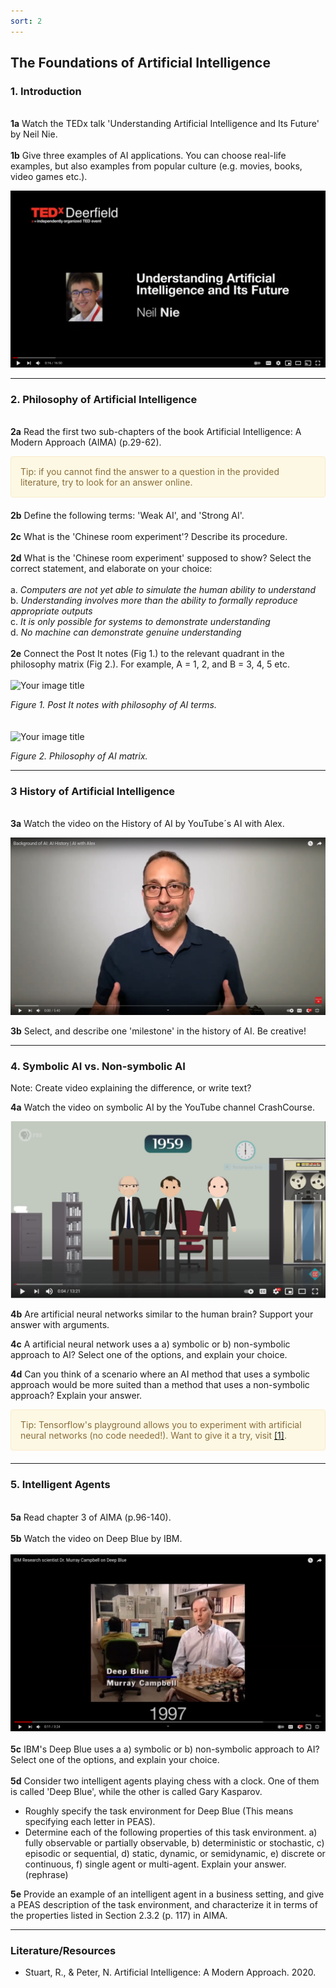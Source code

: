 ```yaml
---
sort: 2
---
```


## __The Foundations of Artificial Intelligence__

### __1. Introduction__
\
__1a__ Watch the TEDx talk 'Understanding Artificial Intelligence and Its Future' by Neil Nie.
\
\
__1b__ Give three examples of AI applications. You can choose real-life examples, but also examples from popular culture (e.g. 
movies, books, video games etc.). 

[![Video 1.](intro_ai.jpg)](https://www.youtube.com/watch?v=SN2BZswEWUA "Click on link to open video!")

***

### __2. Philosophy of Artificial Intelligence__ 
\
__2a__ Read the first two sub-chapters of the book Artificial Intelligence: A Modern Approach (AIMA) (p.29-62). 

<div style="padding: 15px; border: 1px solid transparent; border-color: transparent; margin-bottom: 20px; border-radius: 4px; color: #8a6d3b;; background-color: #fcf8e3; border-color: #faebcc;">
Tip: if you cannot find the answer to a question in the provided literature, try to look for an answer online.
</div>   

__2b__ Define the following terms: 'Weak AI', and 'Strong AI'. 
\
\
__2c__ What is the 'Chinese room experiment'? Describe its procedure. 
\
\
__2d__ What is the 'Chinese room experiment' supposed to show? Select the correct statement, and elaborate on your choice:
\
\
a. *Computers are not yet able to simulate the human ability to understand*
\
b. *Understanding involves more than the ability to formally reproduce appropriate outputs*
\
c. *It is only possible for systems to demonstrate understanding*
\
d. *No machine can demonstrate genuine understanding*
\
\
__2e__ Connect the Post It notes (Fig 1.) to the relevant quadrant in the philosophy matrix (Fig 2.). For example, A = 1, 2, and  B = 3, 4, 5 etc.
\
\
<img src="https://raw.githubusercontent.com/BredaUniversity/AAI-DM/main/docs/Year1/BlockA/DT%26AI/post_it.jpg?token=ANZYLNEPDBNYF3PK4PUDJCDASKKS6" alt="Your image title" width="400"/>

*Figure 1. Post It notes with philosophy of AI terms.*
\
\
\
<img src="https://raw.githubusercontent.com/BredaUniversity/AAI-DM/main/docs/Year1/BlockA/DT%26AI/matrix.jpg?token=ANZYLNGDO4PNC2VNUQ5VX5DASKKU2" alt="Your image title" width="750"/>

*Figure 2. Philosophy of AI matrix.*

***

### __3 History of Artificial Intelligence__ 
\
__3a__ Watch the video on the History of AI by YouTube´s AI with Alex. 

[![Video 2.](history_ai.jpg)](https://www.youtube.com/watch?v=JjQGKSOTHa4 "Click on link to open video!")

__3b__ Select, and describe one 'milestone' in the history of AI. Be creative!

***

### __4. Symbolic AI vs. Non-symbolic AI__

Note: Create video explaining the difference, or write text?

__4a__ Watch the video on symbolic AI by the YouTube channel CrashCourse. 

[![Video 3.](symbolic_ai.jpg)](https://www.youtube.com/watch?v=WHCo4m2VOws "Click on link to open video!")

__4b__ Are artificial neural networks similar to the human brain? Support your answer with arguments.

__4c__ A artificial neural network uses a a) symbolic or b) non-symbolic approach to AI? Select one of the options, and explain 
your choice.

__4d__ Can you think of a scenario where an AI method that uses a symbolic approach would be more suited than a method
that uses a non-symbolic approach? Explain your answer.

<div style="padding: 15px; border: 1px solid transparent; border-color: transparent; margin-bottom: 20px; border-radius: 4px; color: #8a6d3b;; background-color: #fcf8e3; border-color: #faebcc;">
Tip: Tensorflow's playground allows you to experiment with artificial neural networks (no code needed!). Want to give it a try, visit <a href="https://playground.tensorflow.org/#activation=tanh&batchSize=10&dataset=circle&regDataset=reg-plane&learningRate=0.03&regularizationRate=0&noise=0&networkShape=4,2&seed=0.12586&showTestData=false&discretize=false&percTrainData=50&x=true&y=true&xTimesY=false&xSquared=false&ySquared=false&cosX=false&sinX=false&cosY=false&sinY=false&collectStats=false&problem=classification&initZero=false&hideText=false/">[1]</a>.
</div>   

***

### __5. Intelligent Agents__ 
\
__5a__ Read chapter 3 of AIMA (p.96-140).
\
\
__5b__ Watch the video on Deep Blue by IBM. 
\
\
[![Video 4.](deep_blue.jpg)](https://www.youtube.com/watch?v=KFSVZlkHHmM "Click on link to open video!")
\
\
__5c__ IBM's Deep Blue uses a a) symbolic or b) non-symbolic approach to AI? Select one of the options, and explain your 
choice.
\
\
__5d__ Consider two intelligent agents playing chess with a clock. One of them is called 'Deep Blue', while the other
is called Gary Kasparov. 
- Roughly specify the task environment for Deep Blue (This means specifying each letter in PEAS).
- Determine each of the following properties of this task environment. a) fully observable or partially observable, 
  b) deterministic or stochastic, c) episodic or sequential, d) static, dynamic, or semidynamic, 
  e) discrete or continuous, f) single agent or multi-agent. Explain your answer. (rephrase)

__5e__ Provide an example of an intelligent agent in a business setting, and give a PEAS description of the task 
environment, and characterize it in terms of the properties listed in Section 2.3.2 (p. 117) in AIMA.

***

### __Literature/Resources__

- Stuart, R., & Peter, N. Artificial Intelligence: A Modern Approach. 2020. 
